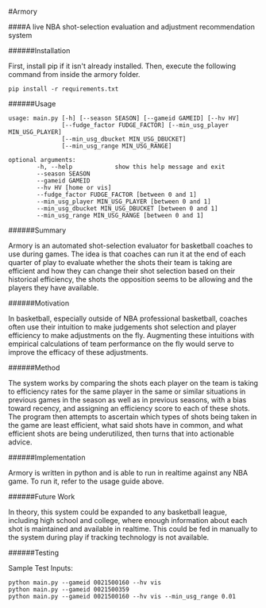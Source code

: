 #Armory

####A live NBA shot-selection evaluation and adjustment recommendation system

######Installation

First, install pip if it isn't already installed. Then, execute the following command from inside the armory folder.

	pip install -r requirements.txt

######Usage

	usage: main.py [-h] [--season SEASON] [--gameid GAMEID] [--hv HV]
        	       [--fudge_factor FUDGE_FACTOR] [--min_usg_player MIN_USG_PLAYER]
        	       [--min_usg_dbucket MIN_USG_DBUCKET]
        	       [--min_usg_range MIN_USG_RANGE]

	optional arguments:
 			-h, --help            show this help message and exit
  			--season SEASON
  			--gameid GAMEID
  			--hv HV [home or vis]
  			--fudge_factor FUDGE_FACTOR [between 0 and 1] 
  			--min_usg_player MIN_USG_PLAYER [between 0 and 1]
  			--min_usg_dbucket MIN_USG_DBUCKET [between 0 and 1]
  			--min_usg_range MIN_USG_RANGE [between 0 and 1]

######Summary

Armory is an automated shot-selection evaluator for basketball coaches to use during games. The idea is that coaches can run it at the end of each quarter of play to evaluate whether the shots their team is taking are efficient and how they can change their shot selection based on their historical efficiency, the shots the opposition seems to be allowing and the players they have available.

######Motivation

In basketball, especially outside of NBA professional basketball, coaches often use their intuition to make judgements shot selection and player efficiency to make adjustments on the fly. Augmenting these intuitions with empirical calculations of team performance on the fly would serve to improve the efficacy of these adjustments.
 
######Method

The system works by comparing the shots each player on the team is taking to efficiency rates for the same player in the same or similar situations in previous games in the season as well as in previous seasons, with a bias toward recency, and assigning an efficiency score to each of these shots. The program then attempts to ascertain which types of shots being taken in the game are least efficient, what said shots have in common, and what efficient shots are being underutilized, then turns that into actionable advice.

######Implementation

Armory is written in python and is able to run in realtime against any NBA game. To run it, refer to the usage guide above.

######Future Work

In theory, this system could be expanded to any basketball league, including high school and college, where enough information about each shot is maintained and available in realtime. This could be fed in manually to the system during play if tracking technology is not available.

######Testing

Sample Test Inputs:

	python main.py --gameid 0021500160 --hv vis
	python main.py --gameid 0021500359
	python main.py --gameid 0021500160 --hv vis --min_usg_range 0.01





